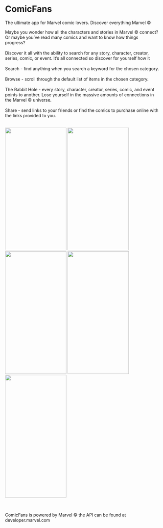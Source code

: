 # ComicFans
The ultimate app for Marvel comic lovers. Discover everything Marvel ©

Maybe you wonder how all the characters and stories in Marvel © connect?
<br>
Or maybe you’ve read many comics and want to know how things progress?
<br><br>
Discover it all with the ability to search for any story, character, creator, series, comic, or event. It’s all connected so discover for yourself how it 
<br><br>
Search - find anything when you search a keyword for the chosen category.
<br><br>
Browse - scroll through the default list of items in the chosen category.
<br><br>
The Rabbit Hole - every story, character, creator, series, comic, and event points to another. Lose yourself in the massive amounts of connections in the Marvel © universe.
<br><br>
Share - send links to your friends or find the comics to purchase online with the links provided to you.
<br><br>



<img src="https://github.com/IronHacker74/ComicFans/assets/23727704/366a607d-c9ff-401f-899f-ef456ab2646d" width="200" height="400">
<img src="https://github.com/IronHacker74/ComicFans/assets/23727704/cbcaf765-75c1-4d0d-a114-ec554554e76a" width="200" height="400">
<br>
<img src="https://github.com/IronHacker74/ComicFans/assets/23727704/c6db6513-a6fa-45da-8c48-92583cba4e17" width="200" height="400">
<img src="https://github.com/IronHacker74/ComicFans/assets/23727704/56e52609-aa8d-44d3-9f81-0f787728a4b3" width="200" height="400">
<img src="https://github.com/IronHacker74/ComicFans/assets/23727704/a1ec9ef7-d43c-44e3-a5ed-80dd2c886594" width="200" height="400">

<br><br>
ComicFans is powered by Marvel © the API can be found at developer.marvel.com<br><br>
